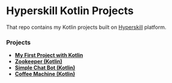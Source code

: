 # Hyperskill Kotlin Projects

That repo contains my Kotlin projects built on [Hyperskill](https://hyperskill.org) platform.

### Projects

- **[My First Project with Kotlin](https://hyperskill.org/projects/501)**
- **[Zookeeper (Kotlin)](https://hyperskill.org/projects/196)**
- **[Simple Chat Bot (Kotlin)](https://hyperskill.org/projects/126)**
- **[Coffee Machine (Kotlin)](https://hyperskill.org/projects/67)**
